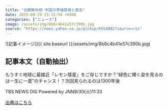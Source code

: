 ```yaml
---
title: "北朝鮮外相 中国の李強首相と面会"
date: 2025-09-29 23:15:59 +0900
categories: ["ニュース"]
image: /assets/img/8b6c4b41e57c390b.jpg
source: "https://news.yahoo.co.jp/pickup/6554002?source=rss"
---
```


![記事イメージ]({{ site.baseurl }}/assets/img/8b6c4b41e57c390b.jpg)

## 記事本文（自動抽出）
<div><div class="sc-1t7ra5j-6 hhriyT"><p class="sc-1t7ra5j-7 casbUp">もうすぐ地球に最接近「レモン彗星」をご存じですか？“緑色に輝く姿を見るのは一生に一度”のチャンス！？次回見られるのは1300年後</p><p class="sc-1t7ra5j-8 bVxZvL"><span class="sc-1t7ra5j-9 dIJJqB">TBS NEWS DIG Powered by JNN</span><time><span class="sc-1t7ra5j-10 cfHAOL">9/30(火)</span><span class="sc-1t7ra5j-10 cfHAOL">11:33</span></time></p></div></div>

[出典はこちら](https://news.yahoo.co.jp/pickup/6554002?source=rss)
